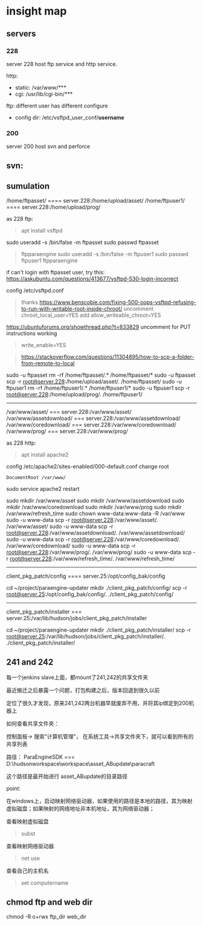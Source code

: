 # insight map

## servers

### 228

server 228 host ftp service and http service.

http:
- static: /var/www/***
- cgi: /usr/lib/cgi-bin/***


ftp:
different user has different configure
- config dir: /etc/vsftpd_user_conf/**username**

### 200

server 200 host svn and perforce

svn:
-



## sumulation

/home/ftpasset/ ==== server.228:/home/upload/asset/
/home/ftpuser1/ ==== server.228:/home/upload/prog/

as 228 ftp:
> apt install vsftpd

sudo useradd -s /bin/false -m ftpasset
sudo passwd ftpasset
> ftpparaengine
sudo useradd -s /bin/false -m ftpuser1
sudo passwd ftpuser1
> ftpparaengine

if can't login with ftpasset user, try this:
https://askubuntu.com/questions/413677/vsftpd-530-login-incorrect



config /etc/vsftpd.conf
> thanks https://www.benscobie.com/fixing-500-oops-vsftpd-refusing-to-run-with-writable-root-inside-chroot/
uncomment
> chroot_local_user=YES
add
> allow_writeable_chroot=YES


https://ubuntuforums.org/showthread.php?t=833829
uncomment for PUT instructions working
> write_enable=YES


> https://stackoverflow.com/questions/11304895/how-to-scp-a-folder-from-remote-to-local

sudo -u ftpasset rm -rf /home/ftpasset/.* /home/ftpasset/*
sudo -u ftpasset scp -r root@server.228:/home/upload/asset/. /home/ftpasset/
sudo -u ftpuser1 rm -rf /home/ftpuser1/.* /home/ftpuser1/*
sudo -u ftpuser1 scp -r root@server.228:/home/upload/prog/. /home/ftpuser1/


----

/var/www/asset/ === server.228:/var/www/asset/
/var/www/assetdownload/ === server.228:/var/www/assetdownload/
/var/www/coredownload/ === server.228:/var/www/coredownload/
/var/www/prog/ === server.228:/var/www/prog/

as 228 http:
> apt install apache2

config /etc/apache2/sites-enabled/000-default.conf
change root
```
DocumentRoot /var/www/
```
sudo service apache2 restart

sudo mkdir /var/www/asset
sudo mkdir /var/www/assetdownload
sudo mkdir /var/www/coredownload
sudo mkdir /var/www/prog
sudo mkdir /var/www/refresh_time
sudo chown www-data:www-data -R /var/www
sudo -u www-data scp -r root@server.228:/var/www/asset/.  /var/www/asset/
sudo -u www-data scp -r root@server.228:/var/www/assetdownload/.  /var/www/assetdownload/
sudo -u www-data scp -r root@server.228:/var/www/coredownload/.  /var/www/coredownload/
sudo -u www-data scp -r root@server.228:/var/www/prog/.  /var/www/prog/
sudo -u www-data scp -r root@server.228:/var/www/refresh_time/.  /var/www/refresh_time/


---

client_pkg_patch/config ==== server.25:/opt/config_bak/config


cd ~/project/paraengine-updater
mkdir ./client_pkg_patch/config/
scp -r root@server.25:/opt/config_bak/config/.  ./client_pkg_patch/config/

-----

client_pkg_patch/installer === server.25:/var/lib/hudson/jobs/client_pkg_patch/installer

cd ~/project/paraengine-updater
mkdir ./client_pkg_patch/installer/
scp -r root@server.25:/var/lib/hudson/jobs/client_pkg_patch/installer/.  ./client_pkg_patch/installer/

## 241 and 242

每一个jenkins slave上面，都mount了241,242的共享文件夹

最近搬迁之后暴露一个问题，打包构建之后，版本回退到很久以前

定位了很久才发现，原来241,242两台机器早就废弃不用，并将其ip绑定到200机器上

如何查看共享文件夹：

控制面板-> 搜索"计算机管理"， 在系统工具->共享文件夹下，就可以看到所有的共享列表

路径：  ParaEngineSDK === D:\hudsonworkspace\workspace\asset_ABupdate\paracraft

这个路径是最开始进行 asset_ABupdate的目录路径


point:

在windows上，启动映射网络驱动器，如果使用的路径是本地的路径，其为映射虚拟磁盘；如果映射的网络地址非本机地址，其为网络驱动器；

查看映射虚拟磁盘
> subst

查看映射网络驱动器
> net use

查看自己的主机名
> set computername




## chmod ftp and web dir
chmod -R o+rwx ftp_dir web_dir
